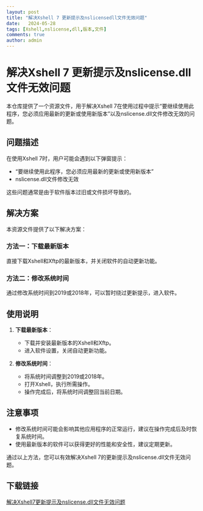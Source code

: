```yaml
---
layout: post
title: "解决Xshell 7 更新提示及nslicensedll文件无效问题"
date:   2024-05-28
tags: [Xshell,nslicense,dll,版本,文件]
comments: true
author: admin
---
```

# 解决Xshell 7 更新提示及nslicense.dll文件无效问题

本仓库提供了一个资源文件，用于解决Xshell 7在使用过程中提示“要继续使用此程序，您必须应用最新的更新或使用新版本”以及nslicense.dll文件修改无效的问题。

## 问题描述

在使用Xshell 7时，用户可能会遇到以下弹窗提示：
- “要继续使用此程序，您必须应用最新的更新或使用新版本”
- nslicense.dll文件修改无效

这些问题通常是由于软件版本过旧或文件损坏导致的。

## 解决方案

本资源文件提供了以下解决方案：

### 方法一：下载最新版本

直接下载Xshell和Xftp的最新版本，并关闭软件的自动更新功能。

### 方法二：修改系统时间

通过修改系统时间到2019或2018年，可以暂时绕过更新提示，进入软件。

## 使用说明

1. **下载最新版本**：
   - 下载并安装最新版本的Xshell和Xftp。
   - 进入软件设置，关闭自动更新功能。

2. **修改系统时间**：
   - 将系统时间调整到2019或2018年。
   - 打开Xshell，执行所需操作。
   - 操作完成后，将系统时间调整回当前日期。

## 注意事项

- 修改系统时间可能会影响其他应用程序的正常运行，建议在操作完成后及时恢复系统时间。
- 使用最新版本的软件可以获得更好的性能和安全性，建议定期更新。

通过以上方法，您可以有效解决Xshell 7的更新提示及nslicense.dll文件无效问题。

## 下载链接

[解决Xshell7更新提示及nslicense.dll文件无效问题](https://pan.quark.cn/s/fc570e875eb1)